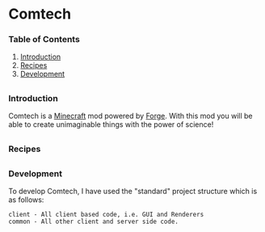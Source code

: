 # Comtech

### Table of Contents
1. [Introduction](###Introduction)
2. [Recipes](###Recipes)
3. [Development](###Development)

##

### Introduction
Comtech is a [Minecraft](https://www.minecraft.net/) mod powered by [Forge](https://files.minecraftforge.net/). With this 
mod you will be able to create unimaginable things with the power of science! 

##

### Recipes

##

### Development

To develop Comtech, I have used the "standard" project structure which is as follows:

    client - All client based code, i.e. GUI and Renderers
    common - All other client and server side code.

